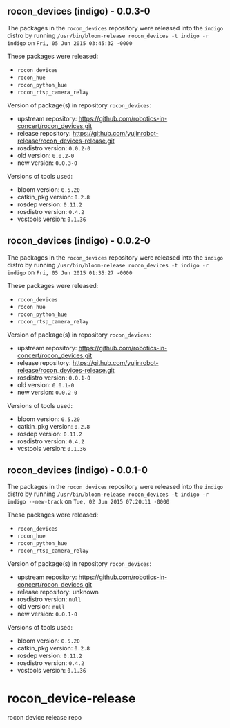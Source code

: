 ## rocon_devices (indigo) - 0.0.3-0

The packages in the `rocon_devices` repository were released into the `indigo` distro by running `/usr/bin/bloom-release rocon_devices -t indigo -r indigo` on `Fri, 05 Jun 2015 03:45:32 -0000`

These packages were released:
- `rocon_devices`
- `rocon_hue`
- `rocon_python_hue`
- `rocon_rtsp_camera_relay`

Version of package(s) in repository `rocon_devices`:
- upstream repository: https://github.com/robotics-in-concert/rocon_devices.git
- release repository: https://github.com/yujinrobot-release/rocon_devices-release.git
- rosdistro version: `0.0.2-0`
- old version: `0.0.2-0`
- new version: `0.0.3-0`

Versions of tools used:
- bloom version: `0.5.20`
- catkin_pkg version: `0.2.8`
- rosdep version: `0.11.2`
- rosdistro version: `0.4.2`
- vcstools version: `0.1.36`


## rocon_devices (indigo) - 0.0.2-0

The packages in the `rocon_devices` repository were released into the `indigo` distro by running `/usr/bin/bloom-release rocon_devices -t indigo -r indigo` on `Fri, 05 Jun 2015 01:35:27 -0000`

These packages were released:
- `rocon_devices`
- `rocon_hue`
- `rocon_python_hue`
- `rocon_rtsp_camera_relay`

Version of package(s) in repository `rocon_devices`:
- upstream repository: https://github.com/robotics-in-concert/rocon_devices.git
- release repository: https://github.com/yujinrobot-release/rocon_devices-release.git
- rosdistro version: `0.0.1-0`
- old version: `0.0.1-0`
- new version: `0.0.2-0`

Versions of tools used:
- bloom version: `0.5.20`
- catkin_pkg version: `0.2.8`
- rosdep version: `0.11.2`
- rosdistro version: `0.4.2`
- vcstools version: `0.1.36`


## rocon_devices (indigo) - 0.0.1-0

The packages in the `rocon_devices` repository were released into the `indigo` distro by running `/usr/bin/bloom-release rocon_devices -t indigo -r indigo --new-track` on `Tue, 02 Jun 2015 07:20:11 -0000`

These packages were released:
- `rocon_devices`
- `rocon_hue`
- `rocon_python_hue`
- `rocon_rtsp_camera_relay`

Version of package(s) in repository `rocon_devices`:
- upstream repository: https://github.com/robotics-in-concert/rocon_devices.git
- release repository: unknown
- rosdistro version: `null`
- old version: `null`
- new version: `0.0.1-0`

Versions of tools used:
- bloom version: `0.5.20`
- catkin_pkg version: `0.2.8`
- rosdep version: `0.11.2`
- rosdistro version: `0.4.2`
- vcstools version: `0.1.36`


# rocon_device-release
rocon device release repo
